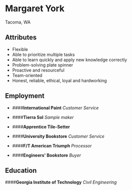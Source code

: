 Margaret York
=============
Tacoma, WA

Attributes
----------
* Flexible
* Able to prioritize multiple tasks
* Able to learn quickly and apply new knowledge correctly
* Problem-solving plate spinner
* Proactive and resourceful
* Team-oriented
* Honest, reliable, ethical, loyal and hardworking


Employment
----------

* ####**International Paint** 
*Customer Service*

* ####**Tierra Sol**
*Sample maker*

* ####**Apprentice Tile-Setter**

* ####**University Bookstore**
*Customer Service*

* ####**F/T American Triumph**
*Processor*

* ####**Engineers' Bookstore**
*Buyer*

Education
----------

####**Georgia Institute of Technology**
*Civil Engineering*

